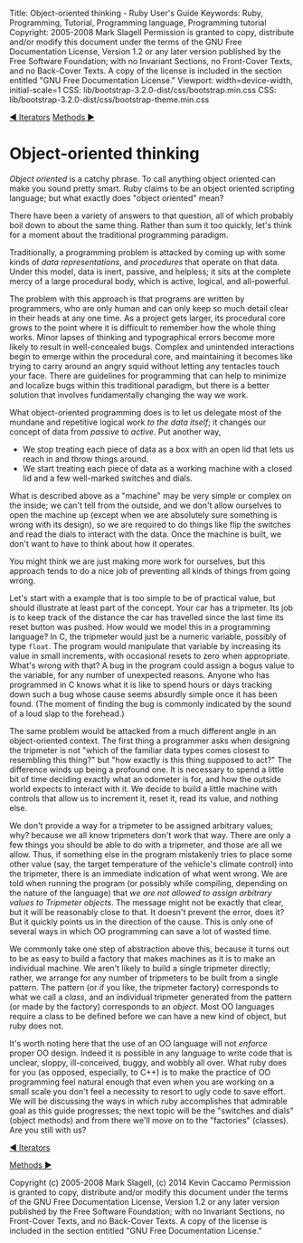 Title: Object-oriented thinking - Ruby User's Guide
Keywords: Ruby, Programming, Tutorial, Programming language, Programming tutorial
Copyright: 2005-2008 Mark Slagell
           Permission is granted to copy, distribute and/or modify this document under the terms of the GNU Free Documentation License, Version 1.2 or any later version published by the Free Software Foundation; with no Invariant Sections, no Front-Cover Texts, and no Back-Cover Texts.
           A copy of the license is included in the section entitled "GNU Free Documentation License."
Viewport: width=device-width, initial-scale=1
CSS: lib/bootstrap-3.2.0-dist/css/bootstrap.min.css
CSS: lib/bootstrap-3.2.0-dist/css/bootstrap-theme.min.css

<div class="container">
<!-- Previous page -->
<a href="iterators.html" class="btn btn-default">&#9668; Iterators</a>
<!-- Next page -->
<a href="methods.html" class="btn btn-default">Methods &#9658;</a>

Object-oriented thinking
========================

*Object oriented* is a catchy phrase.  To call anything
object oriented can make you sound pretty smart.  Ruby claims to be
an object oriented scripting language; but what exactly does "object
oriented" mean?

There have been a variety of answers to that question, all of which
probably boil down to about the same thing.  Rather than sum it
too quickly, let's think for a moment about the traditional
programming paradigm.

Traditionally, a programming problem is attacked by coming up with
some kinds of *data representations*, and *procedures*
that operate on that data.  Under this model, data is inert,
passive, and helpless; it sits at the complete mercy of a large
procedural body, which is active, logical, and all-powerful.

The problem with this approach is that programs are written by
programmers, who are only human and can only keep so much detail clear
in their heads at any one time.  As a project gets larger, its
procedural core grows to the point where it is difficult to remember
how the whole thing works.  Minor lapses of thinking and
typographical errors become more likely to result in well-concealed
bugs.  Complex and unintended interactions begin to emerge within
the procedural core, and maintaining it becomes like trying to carry
around an angry squid without letting any tentacles touch your
face.  There are guidelines for programming that can help to
minimize and localize bugs within this traditional paradigm, but there
is a better solution that involves fundamentally changing the way we
work.

What object-oriented programming does is to let us delegate most of
the mundane and repetitive logical work *to the data itself*;
it changes our concept of data from *passive* to
*active*.  Put another way,

- We stop treating each piece of data as a box with an open lid
  that lets us reach in and throw things around.
- We start treating each piece of data as a working machine with
  a closed lid and a few well-marked switches and dials.

What is described above as a "machine" may be very simple or
complex on the inside; we can't tell from the outside, and we don't
allow ourselves to open the machine up (except when we are absolutely
sure something is wrong with its design), so we are required to do
things like flip the switches and read the dials to interact with the
data.  Once the machine is built, we don't want to have to
think about how it operates.

You might think we are just making more work for ourselves, but
this approach tends to do a nice job of preventing all kinds of things
from going wrong.

Let's start with a example that is too simple to be of practical
value, but should illustrate at least part of the concept.  Your
car has a tripmeter.  Its job is to keep track of the distance
the car has travelled since the last time its reset button was
pushed.  How would we model this in a programming language?
In C, the tripmeter would just be a numeric variable, possibly of type
`float`.  The program would manipulate that variable
by increasing its value in small increments, with occasional resets to
zero when appropriate.  What's wrong with that? A bug in
the program could assign a bogus value to the variable, for any number
of unexpected reasons.  Anyone who has programmed in C knows what
it is like to spend hours or days tracking down such a bug whose cause
seems absurdly simple once it has been found.  (The moment of
finding the bug is commonly indicated by the sound of a loud slap to
the forehead.)

The same problem would be attacked from a much different angle in
an object-oriented context.  The first thing a programmer asks
when designing the tripmeter is not "which of the familiar data types
comes closest to resembling this thing?" but "how exactly is this
thing supposed to act?" The difference winds up being a profound
one.  It is necessary to spend a little bit of time deciding
exactly what an odometer is for, and how the outside world expects to
interact with it.  We decide to build a little machine with
controls that allow us to increment it, reset it, read its value, and
nothing else.

We don't provide a way for a tripmeter to be assigned arbitrary
values; why? because we all know tripmeters don't work that way.
There are only a few things you should be able to do with a tripmeter,
and those are all we allow.  Thus, if something else in the
program mistakenly tries to place some other value (say, the target
temperature of the vehicle's climate control) into the tripmeter,
there is an immediate indication of what went wrong.  We are told
when running the program (or possibly while compiling, depending on
the nature of the language) that *we are not allowed to assign
arbitrary values to Tripmeter objects*.  The message might
not be exactly that clear, but it will be reasonably close to
that.  It doesn't prevent the error, does it? But it
quickly points us in the direction of the cause.  This is only
one of several ways in which OO programming can save a lot of wasted
time.

We commonly take one step of abstraction above this, because it
turns out to be as easy to build a factory that makes machines as it
is to make an individual machine.  We aren't likely to build a
single tripmeter directly; rather, we arrange for any number of
tripmeters to be built from a single pattern.  The pattern (or if
you like, the tripmeter factory) corresponds to what we call a
*class*, and an individual tripmeter generated from the pattern
(or made by the factory) corresponds to an *object*.  Most
OO languages require a class to be defined before we can have a new
kind of object, but ruby does not.

It's worth noting here that the use of an OO language will not
*enforce* proper OO design.  Indeed it is possible in any
language to write code that is unclear, sloppy, ill-conceived, buggy,
and wobbly all over.  What ruby does for you (as opposed,
especially, to C++) is to make the practice of OO programming feel
natural enough that even when you are working on a small scale you
don't feel a necessity to resort to ugly code to save effort.  We
will be discussing the ways in which ruby accomplishes that admirable
goal as this guide progresses; the next topic will be the "switches
and dials" (object methods) and from there we'll move on to the
"factories" (classes).  Are you still with us?

<!-- Previous page -->
<a href="iterators.html" class="btn btn-default">&#9668; Iterators</a>
<!-- Next page -->
<a href="methods.html" class="btn btn-default">Methods &#9658;</a>

Copyright (c) 2005-2008 Mark Slagell, (c) 2014 Kevin Caccamo
Permission is granted to copy, distribute and/or modify this document under the terms of the GNU Free Documentation License, Version 1.2 or any later version published by the Free Software Foundation; with no Invariant Sections, no Front-Cover Texts, and no Back-Cover Texts.
A copy of the license is included in the section entitled "GNU Free Documentation License."

</div>
<script src="lib/jquery-1.11.1.min.js"></script>
<script src="lib/bootstrap-3.2.0-dist/js/bootstrap.min.js"></script>
<script src="kbdnav.js"></script>
